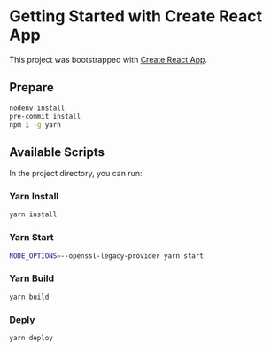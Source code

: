 # Getting Started with Create React App

This project was bootstrapped with [Create React App](https://github.com/facebook/create-react-app).

## Prepare

```zsh
nodenv install
pre-commit install
npm i -g yarn
```

## Available Scripts

In the project directory, you can run:

### Yarn Install

```zsh
yarn install
```

### Yarn Start

```zsh
NODE_OPTIONS=--openssl-legacy-provider yarn start
```

### Yarn Build

```zsh
yarn build
```

### Deply

```zsh
yarn deploy
```
